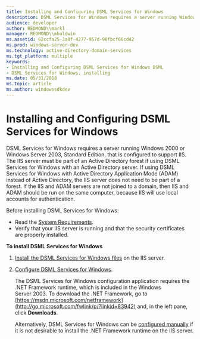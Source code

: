```yaml
---
title: Installing and Configuring DSML Services for Windows
description: DSML Services for Windows requires a server running Windows 2000 or Windows Server 2003, Standard Edition, that is configured to support IIS.
audience: developer
author: REDMOND\\markl
manager: REDMOND\\mbaldwin
ms.assetid: 62ccfa25-3a0f-4277-957d-98fbcf66cd42
ms.prod: windows-server-dev
ms.technology: active-directory-domain-services
ms.tgt_platform: multiple
keywords:
- Installing and Configuring DSML Services for Windows DSML
- DSML Services for Windows, installing
ms.date: 05/31/2018
ms.topic: article
ms.author: windowssdkdev
---
```


# Installing and Configuring DSML Services for Windows

DSML Services for Windows requires a server running Windows 2000 or Windows Server 2003, Standard Edition, that is configured to support IIS. The IIS server must be part of an Active Directory forest if using DSML Services for Windows with an Active Directory server. If using DSML Services for Windows with Active Directory Application Mode (ADAM) instead of Active Directory, the IIS server does not need to be part of a forest. If the IIS and ADAM servers are not joined to a domain, then IIS and ADAM should be run on the same computer, because IIS will use local accounts for authentication.

Before installing DSML Services for Windows:

-   Read the [System Requirements](systreq.md).
-   Verify that your IIS server is running and that the security certificates are properly installed.

**To install DSML Services for Windows**

1.  [Install the DSML Services for Windows files](installing-dsml-services-for-windows.md) on the IIS server.
2.  [Configure DSML Services for Windows](configuring-dsml-services-for-windows.md).

    The DSML Services for Windows configuration application requires the .NET Framework runtime, which is included in the Windows Server 2003. To download the .NET Framework, go to [https://msdn.microsoft.com/netframework](http://go.microsoft.com/fwlink/p/?linkid=83942) and, in the left pane, click **Downloads**.

    Alternatively, DSML Services for Windows can be [configured manually](manually-configuring-dsml-services-for-windows.md) if it is not desirable to install the .NET Framework runtime on the IIS server.

 

 




